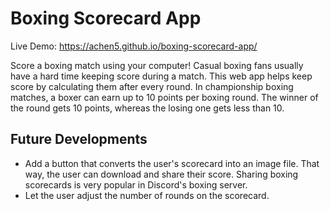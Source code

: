 # Boxing Scorecard App

Live Demo: https://achen5.github.io/boxing-scorecard-app/

Score a boxing match using your computer! Casual boxing fans usually have a hard time keeping score during a match. This web app helps keep score by calculating them after every round.
In championship boxing matches, a boxer can earn up to 10 points per boxing round. The winner of the round gets 10 points, whereas the losing one gets less than 10. 

## Future Developments
- Add a button that converts the user's scorecard into an image file. That way, the user can download and share their score. Sharing boxing scorecards is very popular in Discord's boxing server.
- Let the user adjust the number of rounds on the scorecard.
